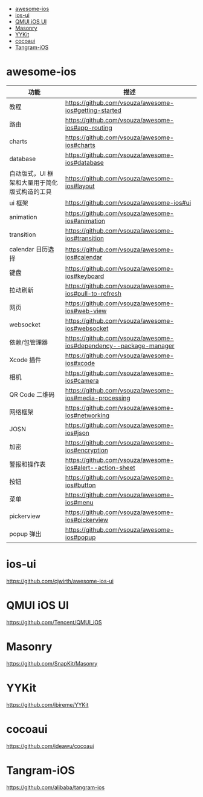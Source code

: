 
<!-- TOC -->

- [awesome-ios](#awesome-ios)
- [ios-ui](#ios-ui)
- [QMUI iOS UI](#qmui-ios-ui)
- [Masonry](#masonry)
- [YYKit](#yykit)
- [cocoaui](#cocoaui)
- [Tangram-iOS](#tangram-ios)

<!-- /TOC -->

# awesome-ios

| 功能                                          | 描述                                                              |
| --------------------------------------------- | ----------------------------------------------------------------- |
| 教程                                          | https://github.com/vsouza/awesome-ios#getting-started             |
| 路由                                          | https://github.com/vsouza/awesome-ios#app-routing                 |
| charts                                        | https://github.com/vsouza/awesome-ios#charts                      |
| database                                      | https://github.com/vsouza/awesome-ios#database                    |
| 自动版式，UI 框架和大量用于简化版式构造的工具 | https://github.com/vsouza/awesome-ios#layout                      |
| ui 框架                                       | https://github.com/vsouza/awesome-ios#ui                          |
| animation                                     | https://github.com/vsouza/awesome-ios#animation                   |
| transition                                    | https://github.com/vsouza/awesome-ios#transition                  |
| calendar 日历选择                             | https://github.com/vsouza/awesome-ios#calendar                    |
| 键盘                                          | https://github.com/vsouza/awesome-ios#keyboard                    |
| 拉动刷新                                      | https://github.com/vsouza/awesome-ios#pull-to-refresh             |
| 网页                                          | https://github.com/vsouza/awesome-ios#web-view                    |
| websocket                                     | https://github.com/vsouza/awesome-ios#websocket                   |
| 依赖/包管理器                                 | https://github.com/vsouza/awesome-ios#dependency--package-manager |
| Xcode 插件                                    | https://github.com/vsouza/awesome-ios#xcode                       |
| 相机                                          | https://github.com/vsouza/awesome-ios#camera                      |
| QR Code 二维码                                | https://github.com/vsouza/awesome-ios#media-processing            |
| 网络框架                                      | https://github.com/vsouza/awesome-ios#networking                  |
| JOSN                                          | https://github.com/vsouza/awesome-ios#json                        |
| 加密                                          | https://github.com/vsouza/awesome-ios#encryption                  |
| 警报和操作表                                  | https://github.com/vsouza/awesome-ios#alert--action-sheet         |
| 按钮                                          | https://github.com/vsouza/awesome-ios#button                      |
| 菜单                                          | https://github.com/vsouza/awesome-ios#menu                        |
| pickerview                                    | https://github.com/vsouza/awesome-ios#pickerview                  |
| popup 弹出                                    | https://github.com/vsouza/awesome-ios#popup                       |

# ios-ui

https://github.com/cjwirth/awesome-ios-ui

# QMUI iOS UI

https://github.com/Tencent/QMUI_iOS

# Masonry

https://github.com/SnapKit/Masonry

# YYKit

https://github.com/ibireme/YYKit

# cocoaui

https://github.com/ideawu/cocoaui

# Tangram-iOS

https://github.com/alibaba/tangram-ios